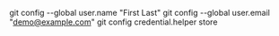 git config --global user.name "First Last"
git config --global user.email "demo@example.com"
git config credential.helper store